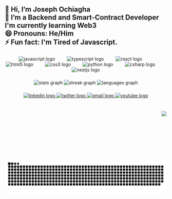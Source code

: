 <h2 align="left">👋 Hi, I’m  Joseph Ochiagha<br>🌱 I’m a Backend and Smart-Contract Developer<br>I'm currently learning Web3<br>😄 Pronouns: He/Him<br>⚡ Fun fact: I'm Tired of Javascript.</h2>

###

<div align="center">
  <img src="https://cdn.jsdelivr.net/gh/devicons/devicon/icons/javascript/javascript-original.svg" height="55" alt="javascript logo"  />
  <img width="29" />
  <img src="https://cdn.jsdelivr.net/gh/devicons/devicon/icons/typescript/typescript-original.svg" height="55" alt="typescript logo"  />
  <img width="29" />
  <img src="https://cdn.jsdelivr.net/gh/devicons/devicon/icons/react/react-original.svg" height="55" alt="react logo"  />
  <img width="29" />
  <img src="https://cdn.jsdelivr.net/gh/devicons/devicon/icons/html5/html5-original.svg" height="55" alt="html5 logo"  />
  <img width="29" />
  <img src="https://cdn.jsdelivr.net/gh/devicons/devicon/icons/css3/css3-original.svg" height="55" alt="css3 logo"  />
  <img width="29" />
  <img src="https://cdn.jsdelivr.net/gh/devicons/devicon/icons/python/python-original.svg" height="55" alt="python logo"  />
  <img width="29" />
  <img src="https://cdn.jsdelivr.net/gh/devicons/devicon/icons/csharp/csharp-original.svg" height="55" alt="csharp logo"  />
  <img width="29" />
  <img src="https://cdn.jsdelivr.net/gh/devicons/devicon/icons/nestjs/nestjs-original.svg" height="55" alt="nestjs logo"  />
</div>

###

<div align="center">
  <img src="https://github-readme-stats.vercel.app/api?username=Josetic224&hide_title=false&hide_rank=false&show_icons=true&include_all_commits=true&count_private=true&disable_animations=true&theme=radical&locale=en&hide_border=false" height="243" alt="stats graph"  />
  <img src="https://streak-stats.demolab.com?user=Josetic224&locale=en&mode=daily&theme=dracula&hide_border=false&border_radius=5" height="150" alt="streak graph"  />
  <img src="https://github-readme-stats.vercel.app/api/top-langs?username=Josetic224&locale=en&hide_title=false&layout=compact&card_width=320&langs_count=5&theme=radical&hide_border=true" height="258" alt="languages graph"  />
</div>

###

<div align="center">
  <a href="https://www.linkedin.com/in/joseph-ochiagha-749853317?utm_source=share&utm_campaign=share_via&utm_content=profile&utm_medium=android_app" target="_blank">
    <img src="https://img.shields.io/static/v1?message=LinkedIn&logo=linkedin&label=&color=0077B5&logoColor=white&labelColor=&style=flat" height="43" alt="linkedin logo"  />
  </a>
  <a href="https://x.com/ASPHACK25" target="_blank">
    <img src="https://img.shields.io/static/v1?message=Twitter&logo=twitter&label=&color=1DA1F2&logoColor=white&labelColor=&style=flat" height="43" alt="twitter logo"  />
  </a>
  <a href="olive.securecode@gmail.com" target="_blank">
    <img src="https://img.shields.io/static/v1?message=Gmail&logo=gmail&label=&color=D14836&logoColor=white&labelColor=&style=flat" height="43" alt="gmail logo"  />
  </a>
  <a href="https://www.youtube.com/@olivecyber" target="_blank">
    <img src="https://img.shields.io/static/v1?message=Youtube&logo=youtube&label=&color=FF0000&logoColor=white&labelColor=&style=flat" height="43" alt="youtube logo"  />
  </a>
</div>

###

<br clear="both">

<img align="right" height="150" src="https://x.com/ASPHACK25/photo"  />

###

<img src="https://raw.githubusercontent.com/Josetic224/Josetic224/output/snake.svg" alt="Snake animation" />

###